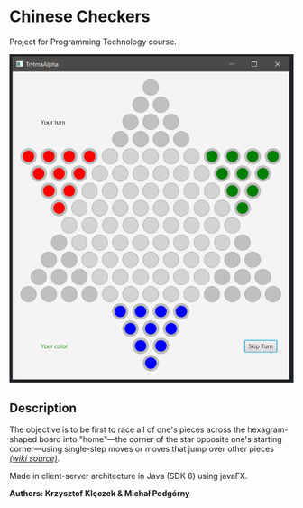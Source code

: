 # Chinese Checkers
Project for Programming Technology course.

<img src="/trylma.PNG" width="550">

## Description

The objective is to be first to race all of one's pieces across the hexagram-shaped board into "home"—the corner of the star opposite one's starting corner—using single-step moves or moves that jump over other pieces [*(wiki source)*](https://en.wikipedia.org/wiki/Chinese_checkers). 

Made in client-server architecture in Java (SDK 8) using javaFX.

**Authors: Krzysztof Klęczek & Michał Podgórny**
